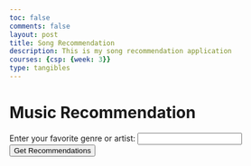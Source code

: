 ```yaml
---
toc: false
comments: false
layout: post
title: Song Recommendation
description: This is my song recommendation application
courses: {csp: {week: 3}}
type: tangibles
---
```

<html>
<head>
    <meta charset="utf-8">
    <title>Music Recommendation</title>
</head>
<body>
    <h1>Music Recommendation</h1>
    <!-- User input field -->
    <label for="userInput">Enter your favorite genre or artist:</label>
    <input type="text" id="userInput">
    <button onclick="getRecommendations()">Get Recommendations</button>
    <div id="recommendations">
        <!-- Recommendations will be displayed here -->
    </div>
    <script>
        const apiKey = 'a5d1284fa777bdb75371d65b7cee89adY';
        function getRecommendations() {
            const userInput = document.getElementById('userInput').value;
            const url = `https://ws.audioscrobbler.com/2.0/?method=artist.gettoptracks&artist=${userInput}&api_key=${apiKey}&format=json`;
            fetch(url)
                .then(response => response.json())
                .then(data => {
                    const recommendations = data.toptracks.track;
                    displayRecommendations(recommendations);
                })
                .catch(error => console.error('Error fetching data:', error));
        }
        function displayRecommendations(recommendations) {
            const recommendationsContainer = document.getElementById('recommendations');
            recommendationsContainer.innerHTML = ''; // Clear previous recommendations
            if (recommendations.length === 0) {
                recommendationsContainer.textContent = 'No recommendations found.';
            } else {
                recommendations.forEach(track => {
                    const trackName = track.name;
                    const artistName = track.artist.name;
                    const trackElement = document.createElement('p');
                    trackElement.textContent = `${trackName} by ${artistName}`;
                    recommendationsContainer.appendChild(trackElement);
                });
            }
        }
    </script>
</body>
</html>
